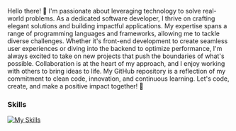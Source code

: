 Hello there! 👋 I'm passionate about leveraging technology to solve real-world problems.
As a dedicated software developer, I thrive on crafting elegant solutions and building impactful applications.
My expertise spans a range of programming languages and frameworks, allowing me to tackle diverse challenges.
Whether it's front-end development to create seamless user experiences or diving into the backend to optimize performance,
 I'm always excited to take on new projects that push the boundaries of what's possible. Collaboration is at the heart of my approach,
 and I enjoy working with others to bring ideas to life. My GitHub repository is a reflection of my commitment to clean code, innovation,
 and continuous learning. Let's code, create, and make a positive impact together! 🚀


### Skills

 [![My Skills](https://skillicons.dev/icons?i=html,css,tailwind,js,mongodb,express,react,nodejs)](https://skillicons.dev)


 
<!---
c-wrenn/c-wrenn is a ✨ special ✨ repository because its `README.md` (this file) appears on your GitHub profile.
You can click the Preview link to take a look at your changes.
--->

